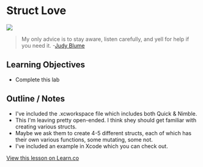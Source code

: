 # Struct Love

![](http://i.imgur.com/5EXsgMl.jpg)  

> My only advice is to stay aware, listen carefully, and yell for help if you need it. -[Judy Blume](https://en.wikipedia.org/wiki/Judy_Blume)


## Learning Objectives

* Complete this lab

## Outline / Notes

*  I've included the .xcworkspace file which includes both Quick & Nimble. 
* This I'm leaving pretty open-ended. I think shey should get familiar with creating various structs. 
* Maybe we ask them to create 4-5 different structs, each of which has their own various functions, some mutating, some not.
* I've included an example in Xcode which you can check out.

<a href='https://learn.co/lessons/StructL' data-visibility='hidden'>View this lesson on Learn.co</a>